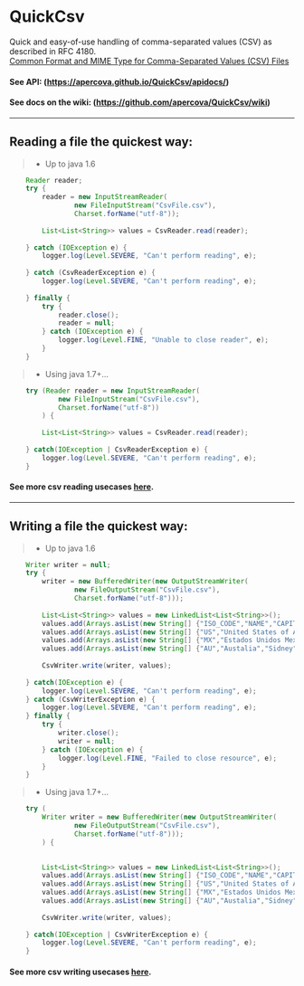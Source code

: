 # QuickCsv
Quick and easy-of-use handling of comma-separated values (CSV) as described in RFC 4180.  
<a href="https://tools.ietf.org/html/rfc4180">Common Format and MIME Type for Comma-Separated Values (CSV) Files</a>  
  
#### See API:  (https://apercova.github.io/QuickCsv/apidocs/)  
  
#### See docs on the wiki:  (https://github.com/apercova/QuickCsv/wiki)
  
***
  
## Reading a file the quickest way:
  
> - Up to java 1.6
```java
    Reader reader;
    try {
        reader = new InputStreamReader(
                new FileInputStream("CsvFile.csv"), 
                Charset.forName("utf-8"));
        
        List<List<String>> values = CsvReader.read(reader);
        
    } catch (IOException e) {
        logger.log(Level.SEVERE, "Can't perform reading", e);
        
    } catch (CsvReaderException e) {
        logger.log(Level.SEVERE, "Can't perform reading", e);
        
    } finally {
        try {
            reader.close();
            reader = null;
        } catch (IOException e) {
            logger.log(Level.FINE, "Unable to close reader", e);	
        }
    }
```
> - Using java 1.7+...
```java
    try (Reader reader = new InputStreamReader(
            new FileInputStream("CsvFile.csv"), 
            Charset.forName("utf-8"))
        ) {
        
        List<List<String>> values = CsvReader.read(reader);
        
    } catch(IOException | CsvReaderException e) {
        logger.log(Level.SEVERE, "Can't perform reading", e);
    }
```
#### See more csv reading usecases <a href="https://github.com/apercova/QuickCsv/wiki">here</a>. 
  
***
## Writing a file the quickest way:
  
> - Up to java 1.6
```java
    Writer writer = null;
    try {
        writer = new BufferedWriter(new OutputStreamWriter(
                new FileOutputStream("CsvFile.csv"), 
                Charset.forName("utf-8")));
        
        List<List<String>> values = new LinkedList<List<String>>();
        values.add(Arrays.asList(new String[] {"ISO_CODE","NAME","CAPITAL"}));
        values.add(Arrays.asList(new String[] {"US","United States of America",""}));
        values.add(Arrays.asList(new String[] {"MX","Estados Unidos Mexicanos","Ciudad de México, \"CDMX\""}));
        values.add(Arrays.asList(new String[] {"AU","Austalia","Sidney"}));
        
        CsvWriter.write(writer, values);
        
    } catch(IOException e) {
        logger.log(Level.SEVERE, "Can't perform reading", e);
    } catch (CsvWriterException e) {
        logger.log(Level.SEVERE, "Can't perform reading", e);
    } finally {
        try {
            writer.close();
            writer = null;
        } catch (IOException e) {
            logger.log(Level.FINE, "Failed to close resource", e);	
        }
    }
```
> - Using java 1.7+...
```java
    try (
        Writer writer = new BufferedWriter(new OutputStreamWriter(
                new FileOutputStream("CsvFile.csv"), 
                Charset.forName("utf-8")));
        ) {

        
        List<List<String>> values = new LinkedList<List<String>>();
        values.add(Arrays.asList(new String[] {"ISO_CODE","NAME","CAPITAL"}));
        values.add(Arrays.asList(new String[] {"US","United States of America",""}));
        values.add(Arrays.asList(new String[] {"MX","Estados Unidos Mexicanos","Ciudad de México, \"CDMX\""}));
        values.add(Arrays.asList(new String[] {"AU","Austalia","Sidney"}));
        
        CsvWriter.write(writer, values);
        
    } catch(IOException | CsvWriterException e) {
        logger.log(Level.SEVERE, "Can't perform reading", e);
    }
```
#### See more csv writing usecases <a href="https://github.com/apercova/QuickCsv/wiki">here</a>.  
